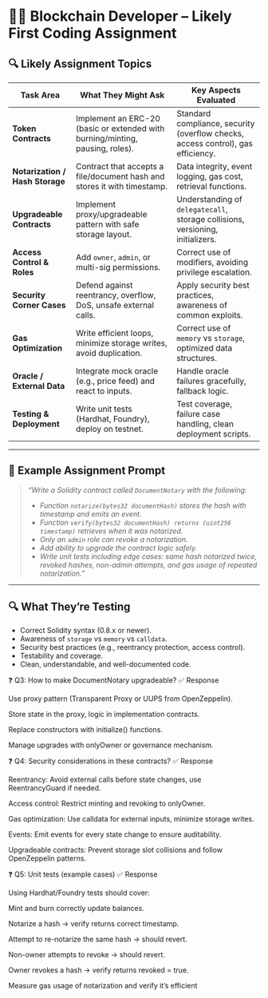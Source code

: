 # 🧑‍💻 Blockchain Developer – Likely First Coding Assignment

## 🔍 Likely Assignment Topics

| Task Area | What They Might Ask | Key Aspects Evaluated |
|-----------|---------------------|------------------------|
| **Token Contracts** | Implement an ERC-20 (basic or extended with burning/minting, pausing, roles). | Standard compliance, security (overflow checks, access control), gas efficiency. |
| **Notarization / Hash Storage** | Contract that accepts a file/document hash and stores it with timestamp. | Data integrity, event logging, gas cost, retrieval functions. |
| **Upgradeable Contracts** | Implement proxy/upgradeable pattern with safe storage layout. | Understanding of `delegatecall`, storage collisions, versioning, initializers. |
| **Access Control & Roles** | Add `owner`, `admin`, or multi-sig permissions. | Correct use of modifiers, avoiding privilege escalation. |
| **Security Corner Cases** | Defend against reentrancy, overflow, DoS, unsafe external calls. | Apply security best practices, awareness of common exploits. |
| **Gas Optimization** | Write efficient loops, minimize storage writes, avoid duplication. | Correct use of `memory` vs `storage`, optimized data structures. |
| **Oracle / External Data** | Integrate mock oracle (e.g., price feed) and react to inputs. | Handle oracle failures gracefully, fallback logic. |
| **Testing & Deployment** | Write unit tests (Hardhat, Foundry), deploy on testnet. | Test coverage, failure case handling, clean deployment scripts. |

---

## 🔧 Example Assignment Prompt

> *“Write a Solidity contract called `DocumentNotary` with the following:*
> - *Function `notarize(bytes32 documentHash)` stores the hash with timestamp and emits an event.*
> - *Function `verify(bytes32 documentHash) returns (uint256 timestamp)` retrieves when it was notarized.*
> - *Only an `admin` role can revoke a notarization.*
> - *Add ability to upgrade the contract logic safely.*
> - *Write unit tests including edge cases: same hash notarized twice, revoked hashes, non-admin attempts, and gas usage of repeated notarization.”*

---

## 🔍 What They’re Testing
- Correct Solidity syntax (0.8.x or newer).
- Awareness of `storage` vs `memory` vs `calldata`.
- Security best practices (e.g., reentrancy protection, access control).
- Testability and coverage.
- Clean, understandable, and well-documented code.  


❓ Q3: How to make DocumentNotary upgradeable?
✅ Response

Use proxy pattern (Transparent Proxy or UUPS from OpenZeppelin).

Store state in the proxy, logic in implementation contracts.

Replace constructors with initialize() functions.

Manage upgrades with onlyOwner or governance mechanism.

❓ Q4: Security considerations in these contracts?
✅ Response

Reentrancy: Avoid external calls before state changes, use ReentrancyGuard if needed.

Access control: Restrict minting and revoking to onlyOwner.

Gas optimization: Use calldata for external inputs, minimize storage writes.

Events: Emit events for every state change to ensure auditability.

Upgradeable contracts: Prevent storage slot collisions and follow OpenZeppelin patterns.


❓ Q5: Unit tests (example cases)
✅ Response

Using Hardhat/Foundry tests should cover:

Mint and burn correctly update balances.

Notarize a hash → verify returns correct timestamp.

Attempt to re-notarize the same hash → should revert.

Non-owner attempts to revoke → should revert.

Owner revokes a hash → verify returns revoked = true.

Measure gas usage of notarization and verify it’s efficient